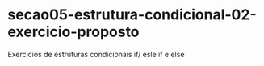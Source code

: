 # secao05-estrutura-condicional-02-exercicio-proposto
Exercicios de estruturas condicionais if/ esle if e else
